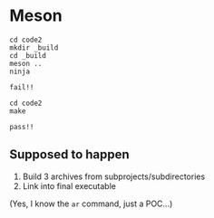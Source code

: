 # Meson

```
cd code2
mkdir _build
cd _build
meson ..
ninja
```

`fail!!`

```
cd code2
make
```

`pass!!`

## Supposed to happen

1. Build 3 archives from subprojects/subdirectories
2. Link into final executable

(Yes, I know the `ar` command, just a POC...)

